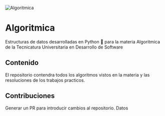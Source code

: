 ![Algoritmica](https://plataforma.academiacimneiber.com/pluginfile.php/25339/course/overviewfiles/Potadas_%20algoritmica_curso.jpg)

# Algoritmica

Estructuras de datos desarrolladas en Python 🐍 para la materia Algoritmica de la Tecnicatura Universitaria en Desarrollo de Software

## Contenido
El repositorio contendra todos los algoritmos vistos en la materia y las resoluciones de los trabajos practicos.

## Contribuciones

Generar un PR para introducir cambios al repositorio.
Datos